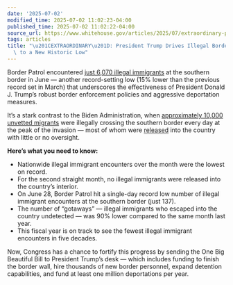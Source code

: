 ```yaml
---
date: '2025-07-02'
modified_time: 2025-07-02 11:02:23-04:00
published_time: 2025-07-02 11:02:22-04:00
source_url: https://www.whitehouse.gov/articles/2025/07/extraordinary-president-trump-drives-illegal-border-crossings-to-a-new-historic-low/
tags: articles
title: "\u201CEXTRAORDINARY\u201D: President Trump Drives Illegal Border Crossings\
  \ to a New Historic Low"
---
```

 
Border Patrol encountered [just 6,070 illegal
immigrants](https://x.com/RealTomHoman/status/1940156659084796257) at
the southern border in June — another record-setting low (15% lower than
the previous record set in March) that underscores the effectiveness of
President Donald J. Trump’s robust border enforcement policies and
aggressive deportation measures.

It’s a stark contrast to the Biden Administration, when [approximately
10,000 unvetted
migrants](https://www.cbsnews.com/news/unlawful-crossings-along-southern-border-reach-new-historic-low/#:~:text=At%20their%20peak%20in%20late%202023%2C%20daily%20illegal%20crossings%20at%20the%20southern%20border%20topped%2010%2C000%20on%20some%20days.)
were illegally crossing the southern border every day at the peak of the
invasion — most of whom were
[released](https://nypost.com/2024/01/09/news/dhs-secretary-admits-over-85-of-migrants-being-allowed-into-us-report/)
into the country with little or no oversight.

**Here’s what you need to know:**

-   Nationwide illegal immigrant encounters over the month were the
    lowest on record.
-   For the second straight month, no illegal immigrants were released
    into the country’s interior.
-   On June 28, Border Patrol hit a single-day record low number of
    illegal immigrant encounters at the southern border (just 137).
-   The number of “gotaways” — illegal immigrants who escaped into the
    country undetected — was 90% lower compared to the same month last
    year.
-   This fiscal year is on track to see the fewest illegal immigrant
    encounters in five decades.

Now, Congress has a chance to fortify this progress by sending the One
Big Beautiful Bill to President Trump’s desk — which includes funding to
finish the border wall, hire thousands of new border personnel, expand
detention capabilities, and fund at least one million deportations per
year.
